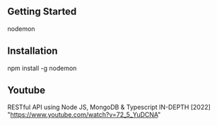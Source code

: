## Getting Started

nodemon

## Installation

npm install -g nodemon

## Youtube

RESTful API using Node JS, MongoDB & Typescript IN-DEPTH [2022] "https://www.youtube.com/watch?v=72_5_YuDCNA"
